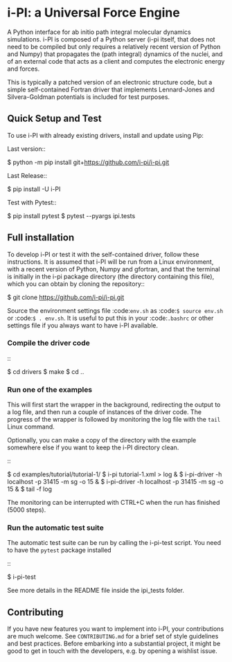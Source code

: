 i-PI: a Universal Force Engine
==============================

A Python interface for ab initio path integral molecular dynamics simulations.
i-PI is composed of a Python server (i-pi itself, that does not need to be
compiled but only requires a relatively recent version of Python and Numpy)
that propagates the (path integral) dynamics of the nuclei, and of an external
code that acts as a client and computes the electronic energy and forces.

This is typically a patched version of an electronic structure code, but a
simple self-contained Fortran driver that implements Lennard-Jones and
Silvera-Goldman potentials is included for test purposes.


Quick Setup and Test
--------------------

To use i-PI with already existing drivers, install and update using Pip:

Last version::
 
   $ python -m pip install git+https://github.com/i-pi/i-pi.git

Last Release::

   $ pip install -U i-PI

Test with Pytest::

   $ pip install pytest
   $ pytest --pyargs ipi.tests


Full installation
-----------------

To develop i-PI or test it with the self-contained driver, follow these
instructions. It is assumed that i-PI will
be run from a Linux environment, with a recent version of Python, Numpy and
gfortran, and that the terminal is initially in the i-pi package directory (the
directory containing this file), which you can obtain by cloning the repository::

   $ git clone https://github.com/i-pi/i-pi.git

Source the environment settings file :code:`env.sh` as :code:`$ source env.sh` or :code:`$ .
env.sh`.  It is useful to put this in your :code:`.bashrc` or other settings file if
you always want to have i-PI available.


### Compile the driver code

::

  $ cd drivers
  $ make
  $ cd ..


### Run one of the examples

This will first start the wrapper in the background, redirecting the output to
a log file, and then run a couple of instances of the driver code. The progress
of the wrapper is followed by monitoring the log file with the `tail` Linux
command.

Optionally, you can make a copy of the directory with the example somewhere
else if you want to keep the i-PI directory clean.

::

  $ cd examples/tutorial/tutorial-1/
  $ i-pi tutorial-1.xml > log &
  $ i-pi-driver -h localhost -p 31415 -m sg -o 15 &
  $ i-pi-driver -h localhost -p 31415 -m sg -o 15 &
  $ tail -f log

The monitoring can be interrupted with CTRL+C when the run has finished (5000 steps).


### Run the automatic test suite

The automatic test suite can be run by calling the i-pi-test script. 
You need to have the `pytest` package installed

::

  $ i-pi-test

See more details in the README file inside the ipi_tests folder.

Contributing
------------

If you have new features you want to implement into i-PI, your contributions are much welcome. 
See `CONTRIBUTING.md` for a brief set of style guidelines and best practices. Before embarking
into a substantial project, it might be good to get in touch with the developers, e.g. by opening
a wishlist issue. 
